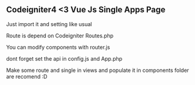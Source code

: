 ## Codeigniter4 <3 Vue Js Single Apps Page

Just import it and setting like usual

Route is depend on Codeigniter Routes.php

You can modify components with router.js

dont forget set the api in config.js and App.php

Make some route and single in views and populate it in components folder are recomend :D

